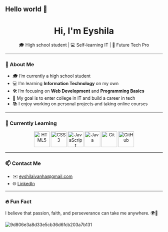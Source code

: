 ## Hello world 🎀
<h1 align="center">Hi, I'm Eyshila</h1>

<p align="center">
🎓 High school student | 💻 Self-learning IT | 🚀 Future Tech Pro
</p>

---

### 🌟 About Me

- 🎓 I’m currently a high school student  
- 💻 I’m learning **Information Technology** on my own  
- 🛠️ I’m focusing on **Web Development** and **Programming Basics**  
- 🎯 My goal is to enter college in IT and build a career in tech  
- 📚 I enjoy working on personal projects and taking online courses  

---

### 🧠 Currently Learning

<div align="center">
  <img src="https://cdn.jsdelivr.net/gh/devicons/devicon/icons/html5/html5-original.svg" alt="HTML5" width="50" />
  <img src="https://cdn.jsdelivr.net/gh/devicons/devicon/icons/css3/css3-original.svg" alt="CSS3" width="50" />
  <img src="https://cdn.jsdelivr.net/gh/devicons/devicon/icons/javascript/javascript-original.svg" alt="JavaScript" width="50" />
  <img src="https://cdn.jsdelivr.net/gh/devicons/devicon/icons/java/java-original.svg" alt="Java" width="50" />
  <img src="https://cdn.jsdelivr.net/gh/devicons/devicon/icons/git/git-original.svg" alt="Git" width="50" />
  <img src="https://cdn.jsdelivr.net/gh/devicons/devicon/icons/github/github-original.svg" alt="GitHub" width="50" />
</div>

---

### 📫 Contact Me

- ✉️ eyshilaivanha@gmail.com 
- 🌐 [LinkedIn](https://www.linkedin.com/in/eyshila-ivanha-de-brito-767994337?utm_source=share&utm_campaign=share_via&utm_content=profile&utm_medium=android_app) 

---

### 🔥 Fun Fact

I believe that passion, faith, and perseverance can take me anywhere. 🌍💫


![9d806e3a8d33e5cb36d6fcb203a7b131](https://github.com/user-attachments/assets/5b0fd311-c1b4-4b6f-8353-21006c6dd5a8)

<!--
**sheylaghost/sheylaghost** is a ✨ _special_ ✨ repository because its `README.md` (this file) appears on your GitHub profile.

Here are some ideas to get you started:

- 🔭 I’m currently working on ...
- 🌱 I’m currently learning ...
- 👯 I’m looking to collaborate on ...
- 🤔 I’m looking for help with ...
- 💬 Ask me about ...
- 📫 How to reach me: ...
- 😄 Pronouns: ...
- ⚡ Fun fact: ...
-->
